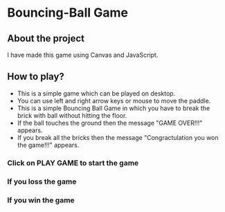 # Bouncing-Ball Game
## About the project
I have made this game using Canvas and JavaScript.

## How to play?
* This is a simple game which can be played on desktop.
* You can use left and right arrow keys or mouse to move the paddle.
* This is a simple Bouncing Ball Game in which you have to break the brick with ball without hitting the floor.
* If the ball touches the ground then the message "GAME OVER!!!" appears.
* If you break all the bricks then the message "Congractulation you won the game!!!" appears.

### Click on PLAY GAME to start the game
### If you loss the game
### If you win the game  